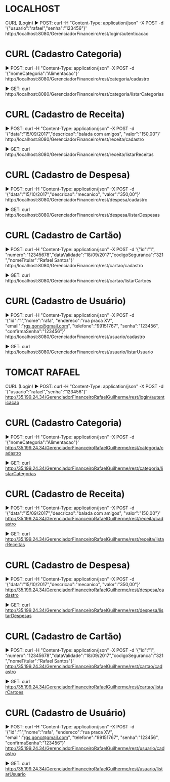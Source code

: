 # LOCALHOST

CURL (Login)
► POST: curl -H "Content-Type: application/json" -X POST -d '{"usuario":"rafael","senha":"123456"}' http://localhost:8080/GerenciadorFinanceiro/rest/login/autenticacao

# CURL (Cadastro Categoria)
► POST: curl -H "Content-Type: application/json" -X POST -d '{"nomeCategoria":"Alimentacao"}' http://localhost:8080/GerenciadorFinanceiro/rest/categoria/cadastro

► GET: curl http://localhost:8080/GerenciadorFinanceiro/rest/categoria/listarCategorias

# CURL (Cadastro de Receita)
► POST: curl -H "Content-Type: application/json" -X POST -d '{"data":"15/09/2017","descricao":"balada com amigos", "valor":"150,00"}' http://localhost:8080/GerenciadorFinanceiro/rest/receita/cadastro

► GET: curl http://localhost:8080/GerenciadorFinanceiro/rest/receita/listarReceitas

# CURL (Cadastro de Despesa)
► POST: curl -H "Content-Type: application/json" -X POST -d '{"data":"15/10/2017","descricao":"mecanico", "valor":"350,00"}' http://localhost:8080/GerenciadorFinanceiro/rest/despesa/cadastro

► GET: curl http://localhost:8080/GerenciadorFinanceiro/rest/despesa/listarDespesas

# CURL (Cadastro de Cartão)
► POST: curl -H "Content-Type: application/json" -X POST -d '{"id":"1", "numero":"12345678","dataValidade":"18/09/2017","codigoSeguranca":"321","nomeTitular":"Rafael Santos"}' http://localhost:8080/GerenciadorFinanceiro/rest/cartao/cadastro

► GET: curl http://localhost:8080/GerenciadorFinanceiro/rest/cartao/listarCartoes

# CURL (Cadastro de Usuário)
► POST: curl -H "Content-Type: application/json" -X POST -d '{"id":"1","nome":"rafa", "endereco":"rua praca XV", "email":"rgs.gonc@gmail.com", "telefone":"99151767", "senha":"123456", "confirmaSenha":"123456"}' http://localhost:8080/GerenciadorFinanceiro/rest/usuario/cadastro

► GET: curl http://localhost:8080/GerenciadorFinanceiro/rest/usuario/listarUsuario 

# TOMCAT RAFAEL

CURL (Login)
► POST: curl -H "Content-Type: application/json" -X POST -d '{"usuario":"rafael","senha":"123456"}' http://35.199.24.34/GerenciadorFinanceiroRafaelGuilherme/rest/login/autenticacao

# CURL (Cadastro Categoria)
► POST: curl -H "Content-Type: application/json" -X POST -d '{"nomeCategoria":"Alimentacao"}' http://35.199.24.34/GerenciadorFinanceiroRafaelGuilherme/rest/categoria/cadastro

► GET: curl http://35.199.24.34/GerenciadorFinanceiroRafaelGuilherme/rest/categoria/listarCategorias

# CURL (Cadastro de Receita)
► POST: curl -H "Content-Type: application/json" -X POST -d '{"data":"15/09/2017","descricao":"balada com amigos", "valor":"150,00"}' http://35.199.24.34/GerenciadorFinanceiroRafaelGuilherme/rest/receita/cadastro

► GET: curl http://35.199.24.34/GerenciadorFinanceiroRafaelGuilherme/rest/receita/listarReceitas

# CURL (Cadastro de Despesa)
► POST: curl -H "Content-Type: application/json" -X POST -d '{"data":"15/10/2017","descricao":"mecanico", "valor":"350,00"}' http://35.199.24.34/GerenciadorFinanceiroRafaelGuilherme/rest/despesa/cadastro

► GET: curl http://35.199.24.34/GerenciadorFinanceiroRafaelGuilherme/rest/despesa/listarDespesas

# CURL (Cadastro de Cartão)
► POST: curl -H "Content-Type: application/json" -X POST -d '{"id":"1", "numero":"12345678","dataValidade":"18/09/2017","codigoSeguranca":"321","nomeTitular":"Rafael Santos"}' http://35.199.24.34/GerenciadorFinanceiroRafaelGuilherme/rest/cartao/cadastro

► GET: curl http://35.199.24.34/GerenciadorFinanceiroRafaelGuilherme/rest/cartao/listarCartoes

# CURL (Cadastro de Usuário)
► POST: curl -H "Content-Type: application/json" -X POST -d '{"id":"1","nome":"rafa", "endereco":"rua praca XV", "email":"rgs.gonc@gmail.com", "telefone":"99151767", "senha":"123456", "confirmaSenha":"123456"}' http://35.199.24.34/GerenciadorFinanceiroRafaelGuilherme/rest/usuario/cadastro

► GET: curl http://35.199.24.34/GerenciadorFinanceiroRafaelGuilherme/rest/usuario/listarUsuario 
